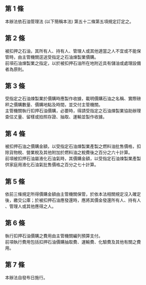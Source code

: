 第 1 條
-------
本辦法依石油管理法 (以下簡稱本法) 第五十二條第五項規定訂定之。

第 2 條
-------
被扣押之石油，其所有人、持有人、管理人或其他適當之人不宜或不能保  
管時，由主管機關逕送受指定之石油煉製業價購。  
前項石油煉製業之指定，以於被扣押石油所在地附近具有儲油或處理設備  
者為原則。

第 3 條
-------
受指定之石油煉製業於價購時應製作收據，載明價購石油之名稱、實際磅  
秤之價購數量、價購地點及時間，並交付主管機關。  
主管機關執行扣押石油價購，必要時，得請受指定之石油煉製業協助辦理  
查估丈量、留樣或拍照存證、抽取、運輸並製作收據。

第 4 條
-------
被扣押石油之價購金額，以受指定石油煉製業產製之燃料油批售價格，扣  
除貨物稅、營業稅及其他附加於燃料油之稅費後之百分之六十計算。  
前項被扣押石油屬液化石油氣時，其價購金額，以受指定石油煉製業產製  
供家庭用液化石油氣批售價格之百分之七十計算。

第 5 條
-------
依前三條規定所得價購金額由主管機關保管，於依本法相關規定沒入確定  
後，繳交公庫；於被扣押石油應發還時，應將其價金發還所有人、持有人  
、管理人或其他應得之人。

第 6 條
-------
執行扣押石油價購之費用由主管機關編列預算支付。  
前項執行費用包括扣押石油價購抽取費、運輸費、化驗費及其他有關之費  
用。

第 7 條
-------
本辦法自發布日施行。


